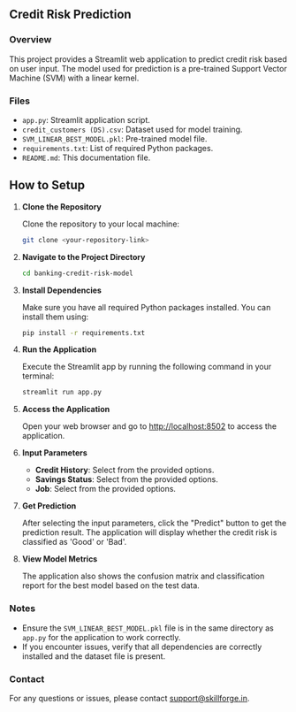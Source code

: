 

## Credit Risk Prediction

### Overview
This project provides a Streamlit web application to predict credit risk based on user input. The model used for prediction is a pre-trained Support Vector Machine (SVM) with a linear kernel.

### Files
- `app.py`: Streamlit application script.
- `credit_customers (DS).csv`: Dataset used for model training.
- `SVM_LINEAR_BEST_MODEL.pkl`: Pre-trained model file.
- `requirements.txt`: List of required Python packages.
- `README.md`: This documentation file.

## How to Setup

1. **Clone the Repository**

   Clone the repository to your local machine:

   ```bash
   git clone <your-repository-link>
   ```

2. **Navigate to the Project Directory**

   ```bash
   cd banking-credit-risk-model
   ```

3. **Install Dependencies**

   Make sure you have all required Python packages installed. You can install them using:

   ```bash
   pip install -r requirements.txt
   ```

4. **Run the Application**

   Execute the Streamlit app by running the following command in your terminal:

   ```bash
   streamlit run app.py
   ```

5. **Access the Application**

   Open your web browser and go to [http://localhost:8502](http://localhost:8502) to access the application.

6. **Input Parameters**

   - **Credit History**: Select from the provided options.
   - **Savings Status**: Select from the provided options.
   - **Job**: Select from the provided options.

7. **Get Prediction**

   After selecting the input parameters, click the "Predict" button to get the prediction result. The application will display whether the credit risk is classified as 'Good' or 'Bad'.

8. **View Model Metrics**

   The application also shows the confusion matrix and classification report for the best model based on the test data.

### Notes

- Ensure the `SVM_LINEAR_BEST_MODEL.pkl` file is in the same directory as `app.py` for the application to work correctly.
- If you encounter issues, verify that all dependencies are correctly installed and the dataset file is present.

### Contact

For any questions or issues, please contact [support@skillforge.in](vkc335524@gmail.com).
